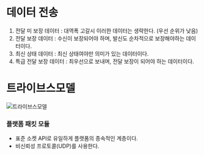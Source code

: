 # 데이터 전송

1. 전달 미 보장 데이터 : 대역폭 고갈시 이러한 데이터는 생략한다. (우선 순위가 낮음)
2. 전달 보장 데이터 : 수신이 보장되어야 하며, 발신도 순차적으로 보장해야하는 데이터이다.
3. 최신 상태 데이터 : 최신 상태여야만 의미가 있는 데이터이다.
4. 특급 전달 보장 데이터 : 최우선으로 보내며, 전달 보장이 되어야 하는 데이터이다.

# 트라이브스모델
![트라이브스모델](https://user-images.githubusercontent.com/80669633/223055889-255feb1d-5b31-4d6f-8a0e-699dca06e12b.jpg)

### 플랫폼 패킷 모듈  
- 표준 소켓 API로 유일하게 플랫폼의 종속적인 계층이다.
- 비신뢰성 프로토콜(UDP)를 사용한다.
